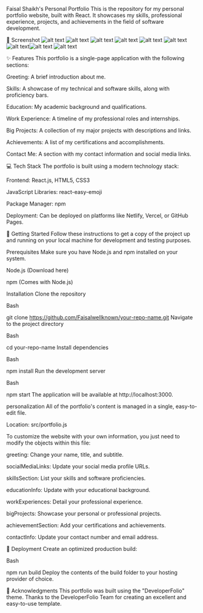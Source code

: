 Faisal Shaikh's Personal Portfolio
This is the repository for my personal portfolio website, built with React. It showcases my skills, professional experience, projects, and achievements in the field of software development.


📸 Screenshot
![alt text](<Screenshot 2025-10-06 052241.png>) ![alt text](<Screenshot 2025-10-06 052234.png>) ![alt text](<Screenshot 2025-10-06 052224.png>) ![alt text](<Screenshot 2025-10-06 052214.png>) ![alt text](<Screenshot 2025-10-06 052156.png>) ![alt text](<Screenshot 2025-10-06 052139.png>) ![alt text](<Screenshot 2025-10-06 052252.png>)![alt text](<Screenshot 2025-10-06 052356.png>) ![alt text](<Screenshot 2025-10-06 052408.png>)


✨ Features
This portfolio is a single-page application with the following sections:

Greeting: A brief introduction about me.

Skills: A showcase of my technical and software skills, along with proficiency bars.


Education: My academic background and qualifications. 


Work Experience: A timeline of my professional roles and internships. 

Big Projects: A collection of my major projects with descriptions and links.

Achievements: A list of my certifications and accomplishments.

Contact Me: A section with my contact information and social media links.

💻 Tech Stack
The portfolio is built using a modern technology stack:

Frontend: React.js, HTML5, CSS3

JavaScript Libraries: react-easy-emoji

Package Manager: npm

Deployment: Can be deployed on platforms like Netlify, Vercel, or GitHub Pages.

🚀 Getting Started
Follow these instructions to get a copy of the project up and running on your local machine for development and testing purposes.

Prerequisites
Make sure you have Node.js and npm installed on your system.

Node.js (Download here)

npm (Comes with Node.js)

Installation
Clone the repository

Bash

git clone https://github.com/Faisalwellknown/your-repo-name.git
Navigate to the project directory

Bash

cd your-repo-name
Install dependencies

Bash

npm install
Run the development server

Bash

npm start
The application will be available at http://localhost:3000.

personalization
All of the portfolio's content is managed in a single, easy-to-edit file.

Location: src/portfolio.js

To customize the website with your own information, you just need to modify the objects within this file:

greeting: Change your name, title, and subtitle.

socialMediaLinks: Update your social media profile URLs.

skillsSection: List your skills and software proficiencies.

educationInfo: Update with your educational background.

workExperiences: Detail your professional experience.

bigProjects: Showcase your personal or professional projects.

achievementSection: Add your certifications and achievements.

contactInfo: Update your contact number and email address.

🚢 Deployment
Create an optimized production build:

Bash

npm run build
Deploy the contents of the build folder to your hosting provider of choice.

🙏 Acknowledgments
This portfolio was built using the "DeveloperFolio" theme. Thanks to the DeveloperFolio Team for creating an excellent and easy-to-use template.
